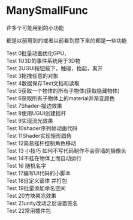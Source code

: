 # ManySmallFunc
许多个可能用到的小功能

都是以前用到的或者以前看到攒下来的都是一些功能
    
Test 0批量动画优化GPU、  
Test 1U3D的事件系统用于3D物  
Test 2UGUI按钮按下，触碰，抬起，离开  
Test 3拖拽任意的对象  
Test 4数据保存Text文档和读取  
Test 5获取一个物体的所有子物体(获取隐藏物体)  
Test 6获取所有子物体上的material并渐变颜色  
Test 7Shader-描边效果  
Test 8使用UGUI创建摇杆  
Test 9实现流光效果  
Test 10shader序列帧动画代码  
Test 11Shader实现矩形圆角  
Test 12简易摇杆控制角色移动  
Test 13 小技巧 如何不写代码制作不会穿墙的摄像头  
Test 14不挂在物体上而自动运行  
Test 16 随机名字  
Test 17编写UI代码的小脚本  
Test 18自定义窗体 并打包  
Test 19批量添加命名空间  
Test 20方块果冻效果  
Test 21unity改动之后设置签名  
Test 22常用插件包   
